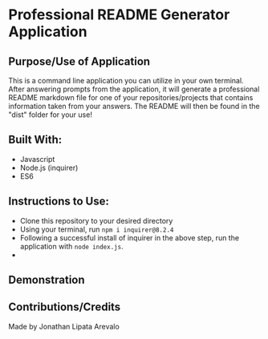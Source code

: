 # Professional README Generator Application

## Purpose/Use of Application
This is a command line application you can utilize in your own terminal. After answering prompts from the application, it will generate a professional README markdown file for one of your repositories/projects that contains information taken from your answers. The README will then be found in the "dist" folder for your use!

## Built With:
* Javascript
* Node.js (inquirer)
* ES6

## Instructions to Use:
* Clone this repository to your desired directory
* Using your terminal, run `npm i inquirer@8.2.4`
* Following a successful install of inquirer in the above step, run the application with `node index.js`.
* 

## Demonstration

## Contributions/Credits
Made by Jonathan Lipata Arevalo